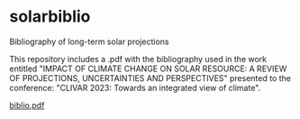 # solarbiblio
Bibliography of long-term solar projections

This repository includes a .pdf with the bibliography used in the work entitled "IMPACT OF CLIMATE CHANGE ON SOLAR RESOURCE: A REVIEW OF PROJECTIONS,  UNCERTAINTIES AND PERSPECTIVES" presented to the conference: "CLIVAR 2023: Towards an integrated view of climate".


[biblio.pdf](https://github.com/ClaudiaGEscribano/solarbiblio/files/10445067/biblio.pdf)
